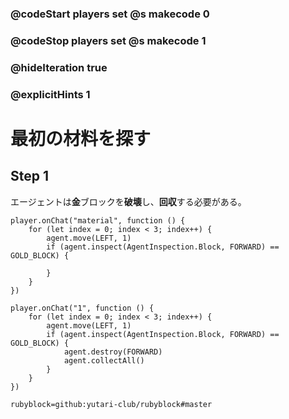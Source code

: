 ### @codeStart players set @s makecode 0
### @codeStop players set @s makecode 1

### @hideIteration true 
### @explicitHints 1


# 最初の材料を探す
<!-- # Detecting your first material -->


## Step 1
エージェントは**金**ブロックを**破壊**し、**回収**する必要がある。
<!-- The Agent needs to **destroy** and then **collect** the **gold** block.  -->


```template
player.onChat("material", function () {
    for (let index = 0; index < 3; index++) {
        agent.move(LEFT, 1)
        if (agent.inspect(AgentInspection.Block, FORWARD) == GOLD_BLOCK) {
            
        }
    }
})
```

```ghost
player.onChat("1", function () {
    for (let index = 0; index < 3; index++) {
        agent.move(LEFT, 1)
        if (agent.inspect(AgentInspection.Block, FORWARD) == GOLD_BLOCK) {
            agent.destroy(FORWARD)
            agent.collectAll()
        }
    }
})
```

```package
rubyblock=github:yutari-club/rubyblock#master
```

